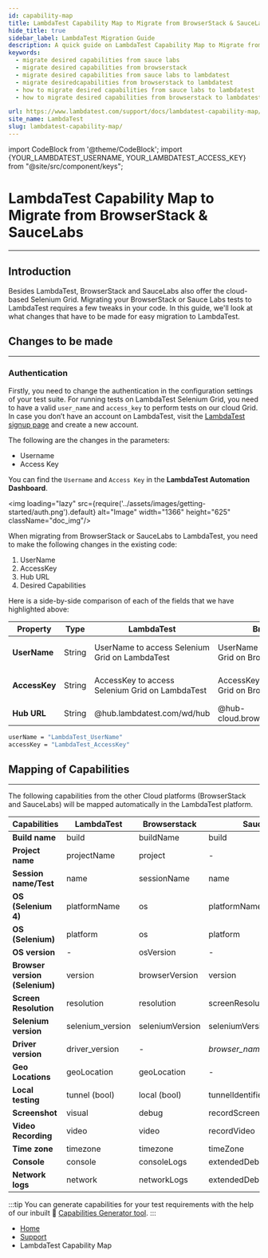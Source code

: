 ```yaml
---
id: capability-map
title: LambdaTest Capability Map to Migrate from BrowserStack & SauceLabs
hide_title: true
sidebar_label: LambdaTest Migration Guide
description: A quick guide on LambdaTest Capability Map to Migrate from BrowserStack & SauceLabs.
keywords:
  - migrate desired capabilities from sauce labs
  - migrate desired capabilities from browserstack
  - migrate desired capabilities from sauce labs to lambdatest
  - migrate desiredcapabilities from browserstack to lambdatest
  - how to migrate desired capabilities from sauce labs to lambdatest
  - how to migrate desired capabilities from browserstack to lambdatest

url: https://www.lambdatest.com/support/docs/lambdatest-capability-map/
site_name: LambdaTest
slug: lambdatest-capability-map/
---
```

<script type="application/ld+json"
      dangerouslySetInnerHTML={{ __html: JSON.stringify({
       "@context": "https://schema.org",
        "@type": "BreadcrumbList",
        "itemListElement": [{
          "@type": "ListItem",
          "position": 1,
          "name": "Home",
          "item": "https://www.lambdatest.com"
        },{
          "@type": "ListItem",
          "position": 2,
          "name": "Support",
          "item": "https://www.lambdatest.com/support/docs/"
        },{
          "@type": "ListItem",
          "position": 3,
          "name": "LambdaTest Capability Map",
          "item": "https://www.lambdatest.com/support/docs/lambdatest-capability-map/"
        }]
      })
    }}
></script>

import CodeBlock from '@theme/CodeBlock';
import {YOUR_LAMBDATEST_USERNAME, YOUR_LAMBDATEST_ACCESS_KEY} from "@site/src/component/keys";

# LambdaTest Capability Map to Migrate from BrowserStack & SauceLabs
---

## Introduction

Besides LambdaTest, BrowserStack and SauceLabs also offer the cloud-based Selenium Grid. Migrating your BrowserStack or Sauce Labs tests to LambdaTest requires a few tweaks in your code. In this guide, we'll look at what changes that have to be made for easy migration to LambdaTest.

## Changes to be made

---

### Authentication

Firstly, you need to change the authentication in the configuration settings of your test suite. For running tests on LambdaTest Selenium Grid, you need to have a valid `user_name` and `access_key` to perform tests on our cloud Grid. In case you don’t have an account on LambdaTest, visit the [LambdaTest signup page](https://accounts.lambdatest.com/register) and create a new account.

The following are the changes in the parameters:

- Username
- Access Key

You can find the `Username` and `Access Key` in the **LambdaTest Automation Dashboard**.

<img loading="lazy" src={require('../assets/images/getting-started/auth.png').default} alt="Image" width="1366" height="625" className="doc_img"/>

When migrating from BrowserStack or SauceLabs to LambdaTest, you need to make the following changes in the existing code:

1. UserName
2. AccessKey
3. Hub URL
4. Desired Capabilities

Here is a side-by-side comparison of each of the fields that we have highlighted above:

| Property      | Type   | LambdaTest                                    | BrowserStack                                    | SauceLabs                                     |
| ------------- | ------ | --------------------------------------------- | ----------------------------------------------- | --------------------------------------------- |
| **UserName**  | String | UserName to access Selenium Grid on LambdaTest  | UserName to access Selenium Grid on BrowserStack  | UserName to access Selenium Grid on Sauce Labs  |
| **AccessKey** | String | AccessKey to access Selenium Grid on LambdaTest | AccessKey to access Selenium Grid on BrowserStack | AccessKey to access Selenium Grid on Sauce Labs |
| **Hub URL**   | String | @hub.lambdatest.com/wd/hub                    | @hub-cloud.browserstack.com/wd/hub              | ondemand.us-west-1.saucelabs.com/wd/hub       |

```bash title="Authentication"
userName = "LambdaTest_UserName"
accessKey = "LambdaTest_AccessKey"
```

## Mapping of Capabilities

---

The following capabilities from the other Cloud platforms (BrowserStack and SauceLabs) will be mapped automatically in the LambdaTest platform.

| Capabilities                   | LambdaTest       | Browserstack    | SauceLabs                    |
| ------------------------------ | ---------------- | --------------- | ---------------------------- |
| **Build name**                 | build            | buildName       | build                        |
| **Project name**               | projectName      | project         | -                            |
| **Session name/Test**          | name             | sessionName     | name                         |
| **OS (Selenium 4)**            | platformName     | os              | platformName                 |
| **OS (Selenium)**              | platform         | os              | platform                     |
| **OS version**                 | -                | osVersion       | -                            |
| **Browser version (Selenium)** | version          | browserVersion  | version                      |
| **Screen Resolution**          | resolution       | resolution      | screenResolution             |
| **Selenium version**           | selenium_version | seleniumVersion | seleniumVersion              |
| **Driver version**             | driver_version   | -               | _browser_name_+driverVersion |
| **Geo Locations**              | geoLocation      | geoLocation     | -                            |
| **Local testing**              | tunnel (bool)    | local (bool)    | tunnelIdentifier (string)    |
| **Screenshot**                 | visual           | debug           | recordScreenshots            |
| **Video Recording**            | video            | video           | recordVideo                  |
| **Time zone**                  | timezone         | timezone        | timeZone                     |
| **Console**                    | console          | consoleLogs     | extendedDebugging            |
| **Network logs**               | network          | networkLogs     | extendedDebugging            |

:::tip
You can generate capabilities for your test requirements with the help of our inbuilt 🔗 [Capabilities Generator tool](https://www.lambdatest.com/capabilities-generator/).
:::

<nav aria-label="breadcrumbs">
  <ul className="breadcrumbs">
    <li className="breadcrumbs__item">
      <a className="breadcrumbs__link" href="https://www.lambdatest.com">
        Home
      </a>
    </li>
    <li className="breadcrumbs__item">
      <a className="breadcrumbs__link" target="_self" href="https://www.lambdatest.com/support/docs/">
        Support
      </a>
    </li>
    <li className="breadcrumbs__item breadcrumbs__item--active">
      <span className="breadcrumbs__link">
        LambdaTest Capability Map
      </span>
    </li>
  </ul>
</nav>
